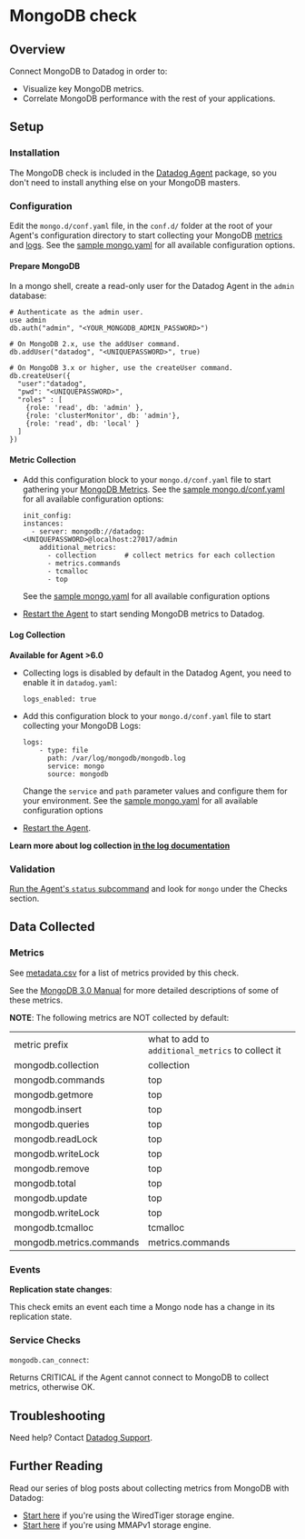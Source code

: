 # MongoDB check

## Overview

Connect MongoDB to Datadog in order to:

* Visualize key MongoDB metrics.
* Correlate MongoDB performance with the rest of your applications.

## Setup
### Installation

The MongoDB check is included in the [Datadog Agent][1] package, so you don't need to install anything else on your MongoDB masters.

### Configuration

Edit the `mongo.d/conf.yaml` file, in the `conf.d/` folder at the root of your Agent's configuration directory to start collecting your MongoDB [metrics](#metric-collection) and [logs](#log-collection).  See the [sample mongo.yaml][2] for all available configuration options.

#### Prepare MongoDB

In a mongo shell, create a read-only user for the Datadog Agent in the `admin` database:

```
# Authenticate as the admin user.
use admin
db.auth("admin", "<YOUR_MONGODB_ADMIN_PASSWORD>")

# On MongoDB 2.x, use the addUser command.
db.addUser("datadog", "<UNIQUEPASSWORD>", true)

# On MongoDB 3.x or higher, use the createUser command.
db.createUser({
  "user":"datadog",
  "pwd": "<UNIQUEPASSWORD>",
  "roles" : [
    {role: 'read', db: 'admin' },
    {role: 'clusterMonitor', db: 'admin'},
    {role: 'read', db: 'local' }
  ]
})
```

#### Metric Collection

* Add this configuration block to your `mongo.d/conf.yaml` file to start gathering your [MongoDB Metrics](#metrics). See the [sample mongo.d/conf.yaml][2] for all available configuration options:

  ```
  init_config:
  instances:
    - server: mongodb://datadog:<UNIQUEPASSWORD>@localhost:27017/admin
      additional_metrics:
        - collection       # collect metrics for each collection
        - metrics.commands
        - tcmalloc
        - top
  ```
  See the [sample mongo.yaml][2] for all available configuration options

* [Restart the Agent][3] to start sending MongoDB metrics to Datadog.

#### Log Collection

**Available for Agent >6.0**

* Collecting logs is disabled by default in the Datadog Agent, you need to enable it in `datadog.yaml`:

  ```
  logs_enabled: true
  ```

* Add this configuration block to your `mongo.d/conf.yaml` file to start collecting your MongoDB Logs:

  ```
  logs:
      - type: file
        path: /var/log/mongodb/mongodb.log
        service: mongo
        source: mongodb
  ```
  Change the `service` and `path` parameter values and configure them for your environment.
  See the [sample mongo.yaml][2] for all available configuration options

* [Restart the Agent][3].

**Learn more about log collection [in the log documentation][4]**

### Validation

[Run the Agent's `status` subcommand][5] and look for `mongo` under the Checks section.

## Data Collected
### Metrics

See [metadata.csv][6] for a list of metrics provided by this check.

See the [MongoDB 3.0 Manual][7] for more detailed descriptions of some of these metrics.

**NOTE**: The following metrics are NOT collected by default:

|||
|---|---|
|metric prefix|what to add to `additional_metrics` to collect it|
|mongodb.collection|collection|
|mongodb.commands|top|
|mongodb.getmore|top|
|mongodb.insert|top|
|mongodb.queries|top|
|mongodb.readLock|top|
|mongodb.writeLock|top|
|mongodb.remove|top|
|mongodb.total|top|
|mongodb.update|top|
|mongodb.writeLock|top|
|mongodb.tcmalloc|tcmalloc|
|mongodb.metrics.commands|metrics.commands|

### Events

**Replication state changes**:

This check emits an event each time a Mongo node has a change in its replication state.

### Service Checks

`mongodb.can_connect`:

Returns CRITICAL if the Agent cannot connect to MongoDB to collect metrics, otherwise OK.

## Troubleshooting
Need help? Contact [Datadog Support][8].

## Further Reading
Read our series of blog posts about collecting metrics from MongoDB with Datadog:

* [Start here][9] if you're using the WiredTiger storage engine.
* [Start here][10] if you're using MMAPv1 storage engine.


[1]: https://app.datadoghq.com/account/settings#agent
[2]: https://github.com/DataDog/integrations-core/blob/master/mongo/datadog_checks/mongo/data/conf.yaml.example
[3]: https://docs.datadoghq.com/agent/faq/agent-commands/#start-stop-restart-the-agent
[4]: https://docs.datadoghq.com/logs
[5]: https://docs.datadoghq.com/agent/faq/agent-commands/#agent-status-and-information
[6]: https://github.com/DataDog/integrations-core/blob/master/mongo/metadata.csv
[7]: https://docs.mongodb.org/manual/reference/command/dbStats/
[8]: https://docs.datadoghq.com/help/
[9]: https://www.datadoghq.com/blog/monitoring-mongodb-performance-metrics-wiredtiger/
[10]: https://www.datadoghq.com/blog/monitoring-mongodb-performance-metrics-mmap/
